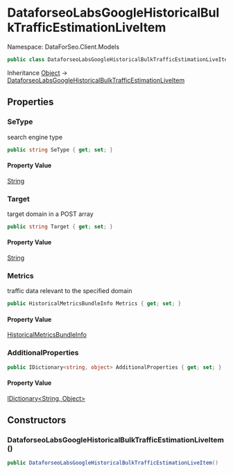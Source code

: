 # DataforseoLabsGoogleHistoricalBulkTrafficEstimationLiveItem

Namespace: DataForSeo.Client.Models

```csharp
public class DataforseoLabsGoogleHistoricalBulkTrafficEstimationLiveItem
```

Inheritance [Object](https://docs.microsoft.com/en-us/dotnet/api/system.object) → [DataforseoLabsGoogleHistoricalBulkTrafficEstimationLiveItem](./dataforseo.client.models.dataforseolabsgooglehistoricalbulktrafficestimationliveitem.md)

## Properties

### **SeType**

search engine type

```csharp
public string SeType { get; set; }
```

#### Property Value

[String](https://docs.microsoft.com/en-us/dotnet/api/system.string)<br>

### **Target**

target domain in a POST array

```csharp
public string Target { get; set; }
```

#### Property Value

[String](https://docs.microsoft.com/en-us/dotnet/api/system.string)<br>

### **Metrics**

traffic data relevant to the specified domain

```csharp
public HistoricalMetricsBundleInfo Metrics { get; set; }
```

#### Property Value

[HistoricalMetricsBundleInfo](./dataforseo.client.models.historicalmetricsbundleinfo.md)<br>

### **AdditionalProperties**

```csharp
public IDictionary<string, object> AdditionalProperties { get; set; }
```

#### Property Value

[IDictionary&lt;String, Object&gt;](https://docs.microsoft.com/en-us/dotnet/api/system.collections.generic.idictionary-2)<br>

## Constructors

### **DataforseoLabsGoogleHistoricalBulkTrafficEstimationLiveItem()**

```csharp
public DataforseoLabsGoogleHistoricalBulkTrafficEstimationLiveItem()
```
